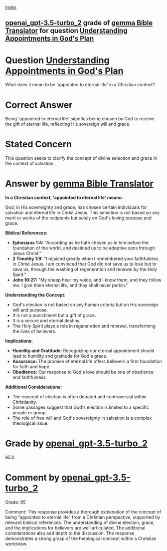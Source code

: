 
[Index](../../../../index.md)
## [openai_gpt-3.5-turbo_2](../../../grading_models/openai_gpt-3.5-turbo_2.md) grade of [gemma Bible Translator](../../../answering_models/gemma_Bible_Translator.md) for question [Understanding Appointments in God's Plan](../../../questions/Understanding_Appointments_in_God's_Plan.md)

# Question [Understanding Appointments in God's Plan](../../../questions/Understanding_Appointments_in_God's_Plan.md)
What does it mean to be 'appointed to eternal life' in a Christian context?

# Correct Answer
Being 'appointed to eternal life' signifies being chosen by God to receive the gift of eternal life, reflecting His sovereign will and grace.

# Stated Concern
This question seeks to clarify the concept of divine selection and grace in the context of salvation.

# Answer by [gemma Bible Translator](../../../answering_models/gemma_Bible_Translator.md)
**In a Christian context, 'appointed to eternal life' means:**

God, in His sovereignty and grace, has chosen certain individuals for salvation and eternal life in Christ Jesus. This selection is not based on any merit or works of the recipients but solely on God's loving purpose and grace.

**Biblical References:**

* **Ephesians 1:4:** "According as he hath chosen us in him before the foundation of the world, and destined us to be adoptive sons through Jesus Christ."
* **2 Timothy 1:9:** "I rejoiced greatly when I remembered your faithfulness in Christ Jesus. I am convinced that God did not save us to lose but to save us, through the washing of regeneration and renewal by the Holy Spirit."
* **John 10:27:** "My sheep hear my voice, and I know them, and they follow me. I give them eternal life, and they shall never perish."

**Understanding the Concept:**

* God's election is not based on any human criteria but on His sovereign will and purpose.
* It is not a punishment but a gift of grace.
* It is a secure and eternal destiny.
* The Holy Spirit plays a role in regeneration and renewal, transforming the lives of believers.

**Implications:**

* **Humility and Gratitude:** Recognizing our eternal appointment should lead to humility and gratitude for God's grace.
* **Assurance:** The promise of eternal life offers believers a firm foundation for faith and hope.
* **Obedience:** Our response to God's love should be one of obedience and faithfulness.

**Additional Considerations:**

* The concept of election is often debated and controversial within Christianity.
* Some passages suggest that God's election is limited to a specific people or group.
* The role of free will and God's sovereignty in salvation is a complex theological issue.

# Grade by [openai_gpt-3.5-turbo_2](../../../grading_models/openai_gpt-3.5-turbo_2.md)
95.0

# Comment by [openai_gpt-3.5-turbo_2](../../../grading_models/openai_gpt-3.5-turbo_2.md)
Grade: 95

Comment: This response provides a thorough explanation of the concept of being "appointed to eternal life" from a Christian perspective, supported by relevant biblical references. The understanding of divine election, grace, and the implications for believers are well articulated. The additional considerations also add depth to the discussion. The response demonstrates a strong grasp of the theological concept within a Christian worldview.
